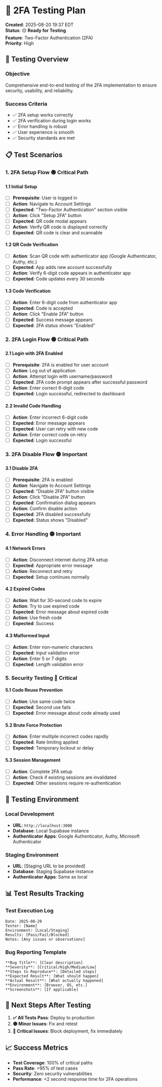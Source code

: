 # 🧪 2FA Testing Plan

**Created**: 2025-08-20 19:37 EDT  
**Status**: 🟡 **Ready for Testing**  
**Feature**: Two-Factor Authentication (2FA)  
**Priority**: High

## 🎯 **Testing Overview**

### **Objective**
Comprehensive end-to-end testing of the 2FA implementation to ensure security, usability, and reliability.

### **Success Criteria**
- ✅ 2FA setup works correctly
- ✅ 2FA verification during login works
- ✅ Error handling is robust
- ✅ User experience is smooth
- ✅ Security standards are met

## 📋 **Test Scenarios**

### **1. 2FA Setup Flow** 🟢 **Critical Path**

#### **1.1 Initial Setup**
- [ ] **Prerequisite**: User is logged in
- [ ] **Action**: Navigate to Account Settings
- [ ] **Expected**: "Two-Factor Authentication" section visible
- [ ] **Action**: Click "Setup 2FA" button
- [ ] **Expected**: QR code modal appears
- [ ] **Action**: Verify QR code is displayed correctly
- [ ] **Expected**: QR code is clear and scannable

#### **1.2 QR Code Verification**
- [ ] **Action**: Scan QR code with authenticator app (Google Authenticator, Authy, etc.)
- [ ] **Expected**: App adds new account successfully
- [ ] **Action**: Verify 6-digit code appears in authenticator app
- [ ] **Expected**: Code updates every 30 seconds

#### **1.3 Code Verification**
- [ ] **Action**: Enter 6-digit code from authenticator app
- [ ] **Expected**: Code is accepted
- [ ] **Action**: Click "Enable 2FA" button
- [ ] **Expected**: Success message appears
- [ ] **Expected**: 2FA status shows "Enabled"

### **2. 2FA Login Flow** 🟢 **Critical Path**

#### **2.1 Login with 2FA Enabled**
- [ ] **Prerequisite**: 2FA is enabled for user account
- [ ] **Action**: Log out of application
- [ ] **Action**: Attempt login with username/password
- [ ] **Expected**: 2FA code prompt appears after successful password
- [ ] **Action**: Enter correct 6-digit code
- [ ] **Expected**: Login successful, redirected to dashboard

#### **2.2 Invalid Code Handling**
- [ ] **Action**: Enter incorrect 6-digit code
- [ ] **Expected**: Error message appears
- [ ] **Expected**: User can retry with new code
- [ ] **Action**: Enter correct code on retry
- [ ] **Expected**: Login successful

### **3. 2FA Disable Flow** 🟡 **Important**

#### **3.1 Disable 2FA**
- [ ] **Prerequisite**: 2FA is enabled
- [ ] **Action**: Navigate to Account Settings
- [ ] **Expected**: "Disable 2FA" button visible
- [ ] **Action**: Click "Disable 2FA" button
- [ ] **Expected**: Confirmation dialog appears
- [ ] **Action**: Confirm disable action
- [ ] **Expected**: 2FA disabled successfully
- [ ] **Expected**: Status shows "Disabled"

### **4. Error Handling** 🟡 **Important**

#### **4.1 Network Errors**
- [ ] **Action**: Disconnect internet during 2FA setup
- [ ] **Expected**: Appropriate error message
- [ ] **Action**: Reconnect and retry
- [ ] **Expected**: Setup continues normally

#### **4.2 Expired Codes**
- [ ] **Action**: Wait for 30-second code to expire
- [ ] **Action**: Try to use expired code
- [ ] **Expected**: Error message about expired code
- [ ] **Action**: Use fresh code
- [ ] **Expected**: Success

#### **4.3 Malformed Input**
- [ ] **Action**: Enter non-numeric characters
- [ ] **Expected**: Input validation error
- [ ] **Action**: Enter 5 or 7 digits
- [ ] **Expected**: Length validation error

### **5. Security Testing** 🔴 **Critical**

#### **5.1 Code Reuse Prevention**
- [ ] **Action**: Use same code twice
- [ ] **Expected**: Second use fails
- [ ] **Expected**: Error message about code already used

#### **5.2 Brute Force Protection**
- [ ] **Action**: Enter multiple incorrect codes rapidly
- [ ] **Expected**: Rate limiting applied
- [ ] **Expected**: Temporary lockout or delay

#### **5.3 Session Management**
- [ ] **Action**: Complete 2FA setup
- [ ] **Action**: Check if existing sessions are invalidated
- [ ] **Expected**: Other sessions require re-authentication

## 🚀 **Testing Environment**

### **Local Development**
- **URL**: `http://localhost:3000`
- **Database**: Local Supabase instance
- **Authenticator Apps**: Google Authenticator, Authy, Microsoft Authenticator

### **Staging Environment**
- **URL**: [Staging URL to be provided]
- **Database**: Staging Supabase instance
- **Authenticator Apps**: Same as local

## 📊 **Test Results Tracking**

### **Test Execution Log**
```
Date: 2025-08-20
Tester: [Name]
Environment: [Local/Staging]
Results: [Pass/Fail/Blocked]
Notes: [Any issues or observations]
```

### **Bug Reporting Template**
```
**Bug Title**: [Clear description]
**Severity**: [Critical/High/Medium/Low]
**Steps to Reproduce**: [Detailed steps]
**Expected Result**: [What should happen]
**Actual Result**: [What actually happened]
**Environment**: [Browser, OS, etc.]
**Screenshots**: [If applicable]
```

## 🎯 **Next Steps After Testing**

1. **✅ All Tests Pass**: Deploy to production
2. **🟡 Minor Issues**: Fix and retest
3. **🔴 Critical Issues**: Block deployment, fix immediately

## 📈 **Success Metrics**

- **Test Coverage**: 100% of critical paths
- **Pass Rate**: >95% of test cases
- **Security**: Zero security vulnerabilities
- **Performance**: <2 second response time for 2FA operations
